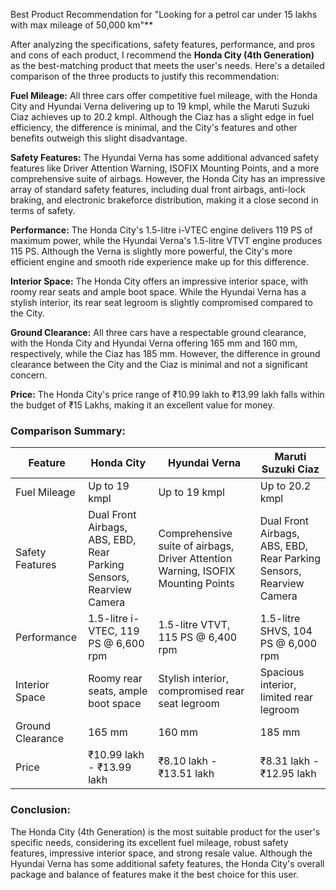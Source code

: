 Best Product Recommendation for "Looking for a petrol car under 15 lakhs with max mileage of 50,000 km"**

After analyzing the specifications, safety features, performance, and pros and cons of each product, I recommend the **Honda City (4th Generation)** as the best-matching product that meets the user's needs. Here's a detailed comparison of the three products to justify this recommendation:

**Fuel Mileage:**
All three cars offer competitive fuel mileage, with the Honda City and Hyundai Verna delivering up to 19 kmpl, while the Maruti Suzuki Ciaz achieves up to 20.2 kmpl. Although the Ciaz has a slight edge in fuel efficiency, the difference is minimal, and the City's features and other benefits outweigh this slight disadvantage.

**Safety Features:**
The Hyundai Verna has some additional advanced safety features like Driver Attention Warning, ISOFIX Mounting Points, and a more comprehensive suite of airbags. However, the Honda City has an impressive array of standard safety features, including dual front airbags, anti-lock braking, and electronic brakeforce distribution, making it a close second in terms of safety.

**Performance:**
The Honda City's 1.5-litre i-VTEC engine delivers 119 PS of maximum power, while the Hyundai Verna's 1.5-litre VTVT engine produces 115 PS. Although the Verna is slightly more powerful, the City's more efficient engine and smooth ride experience make up for this difference.

**Interior Space:**
The Honda City offers an impressive interior space, with roomy rear seats and ample boot space. While the Hyundai Verna has a stylish interior, its rear seat legroom is slightly compromised compared to the City.

**Ground Clearance:**
All three cars have a respectable ground clearance, with the Honda City and Hyundai Verna offering 165 mm and 160 mm, respectively, while the Ciaz has 185 mm. However, the difference in ground clearance between the City and the Ciaz is minimal and not a significant concern.

**Price:**
The Honda City's price range of ₹10.99 lakh to ₹13.99 lakh falls within the budget of ₹15 Lakhs, making it an excellent value for money.

### **Comparison Summary:**

| **Feature** | **Honda City** | **Hyundai Verna** | **Maruti Suzuki Ciaz** |
| --- | --- | --- | --- |
| Fuel Mileage | Up to 19 kmpl | Up to 19 kmpl | Up to 20.2 kmpl |
| Safety Features | Dual Front Airbags, ABS, EBD, Rear Parking Sensors, Rearview Camera | Comprehensive suite of airbags, Driver Attention Warning, ISOFIX Mounting Points | Dual Front Airbags, ABS, EBD, Rear Parking Sensors, Rearview Camera |
| Performance | 1.5-litre i-VTEC, 119 PS @ 6,600 rpm | 1.5-litre VTVT, 115 PS @ 6,400 rpm | 1.5-litre SHVS, 104 PS @ 6,000 rpm |
| Interior Space | Roomy rear seats, ample boot space | Stylish interior, compromised rear seat legroom | Spacious interior, limited rear legroom |
| Ground Clearance | 165 mm | 160 mm | 185 mm |
| Price | ₹10.99 lakh - ₹13.99 lakh | ₹8.10 lakh - ₹13.51 lakh | ₹8.31 lakh - ₹12.95 lakh |

### **Conclusion:**

The Honda City (4th Generation) is the most suitable product for the user's specific needs, considering its excellent fuel mileage, robust safety features, impressive interior space, and strong resale value. Although the Hyundai Verna has some additional safety features, the Honda City's overall package and balance of features make it the best choice for this user.